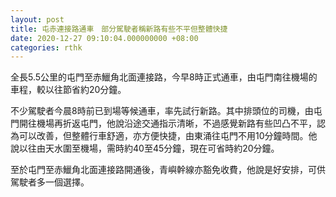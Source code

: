 ```yaml
---
layout: post
title: 屯赤連接路通車　部分駕駛者稱新路有些不平但整體快捷
date: 2020-12-27 09:10:04.000000000 +08:00
categories: rthk
---
```


全長5.5公里的屯門至赤鱲角北面連接路，今早8時正式通車，由屯門南往機場的車程，較以往節省約20分鐘。

不少駕駛者今晨8時前已到場等候通車，率先試行新路。其中排頭位的司機，由屯門開往機場再折返屯門，他說沿途交通指示清晰，不過感覺新路有些凹凸不平，認為可以改善，但整體行車舒適，亦方便快捷，由東涌往屯門不用10分鐘時間。他說以往由天水圍至機場，需時約40至45分鐘，現在可省時約20分鐘。

至於屯門至赤鱲角北面連接路開通後，青嶼幹線亦豁免收費，他說是好安排，可供駕駛者多一個選擇。
